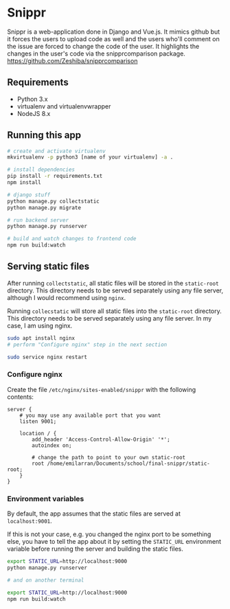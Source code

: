 # Snippr

Snippr is a web-application done in Django and Vue.js. It mimics github but it forces the users to upload code as well and the users who'll comment on the issue are forced to change the code of the user. It highlights the changes in the user's code via the snipprcomparison package.
https://github.com/Zeshiba/snipprcomparison

## Requirements

- Python 3.x
- virtualenv and virtualenvwrapper
- NodeJS 8.x


## Running this app

```bash
# create and activate virtualenv
mkvirtualenv -p python3 [name of your virtualenv] -a .

# install dependencies
pip install -r requirements.txt
npm install

# django stuff
python manage.py collectstatic
python manage.py migrate

# run backend server
python manage.py runserver

# build and watch changes to frontend code
npm run build:watch
```


## Serving static files

After running `collectstatic`, all static files will be stored in the `static-root`
directory. This directory needs to be served separately using any file server,
although I would recommend using `nginx`.

Running `collecstatic` will store all static files into the `static-root` directory. This directory
needs to be served separately using any file server. In my case, I am using nginx.

```bash
sudo apt install nginx
# perform "Configure nginx" step in the next section

sudo service nginx restart
```

### Configure nginx

Create the file `/etc/nginx/sites-enabled/snippr` with the
following contents:

```
server {
    # you may use any available port that you want
    listen 9001;

    location / {
        add_header 'Access-Control-Allow-Origin' '*';
        autoindex on;

        # change the path to point to your own static-root
        root /home/emilarran/Documents/school/final-snippr/static-root;
    }
}
```

### Environment variables

By default, the app assumes that the static files are served at `localhost:9001`.

If this is not your case, e.g. you changed the nginx port to be something else,
you have to tell the app about it by setting the `STATIC_URL` environment
variable before running the server and building the static files.

```bash
export STATIC_URL=http://localhost:9000
python manage.py runserver

# and on another terminal

export STATIC_URL=http://localhost:9000
npm run build:watch
```
